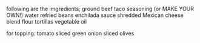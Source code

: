 following are the imgredients;
ground beef
taco seasoning (or MAKE YOUR OWN!)
water
refried beans
enchilada sauce
shredded Mexican cheese blend
flour tortillas
vegetable oil

for topping:
tomato
sliced green onion
sliced olives
